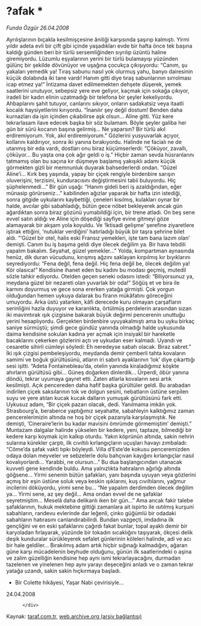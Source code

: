 # ?afak *

*Funda Özgür 26.04.2008*

<div class="yazi">Ayrılışlarının bıçakla kesilmişçesine âniliği karşısında şaşırıp kalmıştı. Yirmi yıldır adeta evli bir çift gibi içinde yaşadıkları evde bir hafta önce tek başına kaldığı günden beri bir türlü sersemliğinden sıyrılıp üzüntü haline giremiyordu. Lüzumlu eşyalarının yerini bir türlü bulamayışı yüzünden gülünç bir şekilde dövünüyor ve uşağına çocukça çıkışıyordu: “Canım, şu yakaları yemedik ya! Tıraş sabunu nasıl yok olurmuş yahu, banyo dairesinin küçük dolabında iki tane vardı! Hanım gitti diye tıraş sabunlarının sırrolması icap etmez ya!” 
İntizama davet edilmemekten dehşete düşerek, yemek saatlerini unutuyor, sebepsiz yere eve geliyor, kaçmak için sokağa çıkıyor, iradeli bir kadın elinin uzatmadığı bir telefona bir şeyler kekeliyordu. Ahbaplarını şahit tutuyor, canlarını sıkıyor, onların sadakatsiz veya itaatli kocalık haysiyetlerini kırıyordu. “İnanılır şey değil dostum! Benden daha kurnazları da işin içinden çıkabilirse aşk olsun... Aline gitti. Yüz kere tekrarlasam ilave edecek başka bir söz bulamam. Böyle şeyler galiba her gün bir sürü kocanın başına gelirmiş... Ne yaparsın? Bir türlü akıl erdiremiyorum. Yok, akıl erdiremiyorum.” 
Gözlerini yusyuvarlak açıyor, kollarını kaldırıyor, sonra iki yanına bırakıyordu. Halinde ne facialı ne de utanmış bir eda vardı, dostları onu biraz küçümserlerdi: “Çöküyor, zavallı, çöküyor... Bu yaşta ona çok ağır geldi o iş.” Hiçbir zaman sevda hüsranlarını tatmamış olan bu saçına kır düşmeye başlamış yakışıklı adamı küçük görmekten gizli bir memnunluk duyarak bahsederlerdi ondan. 
“Güzel Aline’i... Kırk beş yaşında, yapay bir çiçek rengiyle birdenbire sarışın oluverişini, terzisini, kunduracısını değiştirmesini tabii buluyordu. Hiç şüphelenmedi...” 
Bir gün uşağı: “Hanım gideli beri iş azaldığından, eğer münasip görürseniz...” kabilinden ağızlar yaparak bir hafta izin istediği, sonra gitgide uykularını kaybettiği, çeneleri kısılmış, kulakları oynar bir halde, avcılar gibi sabahladığı, bütün gece nöbet bekleyerek ancak gün ağardıktan sonra biraz gözünü yumabildiği için, bir trene atladı. On beş sene evvel satın aldığı ve Aline için döşediği sayfiye evine gitmeyi göze alamayarak bir akşam yola koyuldu. Ve ‘İktisadi gelişme’ şerefine ziyaretlere iştirak ettiğini, ‘nutuklar verdiğini’ hatırladığı büyük bir taşra şehrine bilet aldı. 
“‘Güzel bir otel, halis eski Fransız yemekleri, işte tam bana lazım olan’ demişti. Canım bu iş başıma geldi diye ölecek değilim ya. Bir hava tebdili yapalım bakalım. Seyahat, güzel yemekler...”
Yolda, kompartıman aynasında henüz, dik duran vücudunu, kırışmış ağzını saklayan kırpılmış kır bıyıklarını seyrediyordu: “Fena değil, fena değil. Hiç fena değil be, ölecek değilim ya! Kör olasıca!” Kendisine ihanet eden bu kadını bu modası geçmiş, mutedil sözle tahkir ediyordu. 
Otelden geçen seneki odasını istedi: “Biliyorsunuz ya, meydana güzel bir nezareti olan yuvarlak bir oda!” Söğüş et ve bira ile karnını doyurmuş ve gece sona ererken yatağa girmişti. Çok yorgun olduğundan hemen uykuya dalarak bu firarın mükâfatını göreceğini umuyordu. Arka üstü yatarken, kâfi derecede kuru olmayan çarşafların serinliğini hazla duyuyor ve karanlıkta, örtülmüş perdelerin arasından sızan iki mavimtırak ışık çizgisine bakarak büyük değirmi pencerenin unuttuğu yerini hesaplıyordu. Gerçekten birdenbire uyuyakalmıştı ama bu uyku birkaç saniye sürmüştü; şimdi gece gündüz yanında olmadığı halde uykusunda daima kendisine sokulan kadına yer açmak için insiyakî bir hareketle bacaklarını çekerken gözlerini açtı ve uykudan eser kalmadı. Uyandı ve cesaretle sihirli cümleyi söyledi: Eh neredeyse sabah olacak. Biraz sabret.” İki ışık çizgisi pembeleşiyordu, meydanda demir çemberli tahta kovaların samimi ve boğuk gürültüsünü, atların iri sabırlı ayaklarının ‘lok’ diye çıkarttığı sesi işitti. “Adeta Fontainebleau’da, otelin yanında kiraladığımız köşkte ahırların gürültüsü gibi... Güneş doğarken dinlerdik... Ürperdi, öbür yanına döndü, tekrar uyumaya gayret etti. Zaten atlarla kovaların sesi artık kesilmişti. Açık pencereden daha hafif başka gürültüler geldi. Bu arabadan indirilen çiçek saksılarının tok ve dolgun sesini, nebatların üstüne serpilen suyu ve yere atılan kucak kucak dalların yumuşak gürültüsünü fark etti. 
Uykusuz adam, “Bir çiçek pazarı olacak, dedi. Yanılmama imkân yok. Strasbourg’a, beraberce yaptığımız seyahatte, sabahleyin kalktığımız zaman pencerelerimizin altında ne hoş bir çiçek pazarıyla karşılaşmıştık. Ne demişti, ‘Cineraire’lerin bu kadar mavisini ömrümde görmemiştim’ demişti.” Muntazam dalgalar halinde yükselen bir kedere, yeni, taptaze, bilmediği bir kedere karşı koymak için kalkıp oturdu. Yakın köprünün altında, sakin nehrin sularına kürekler çarptı, ilk cıvıltılı kırlangıçların uçuşları havayı zımbaladı: “Côme’da şafak vakti tıpkı böyleydi. Villa d’Este’de kokusu penceremizden odaya dolan meyveler ve sebzelerle dolu bahçıvan kayığını kırlangıçlar nasıl kovalıyorlardı... Yarabbi, ne olursun...” Bu dua başlangıcından utanacak kuvveti gene kendinde buldu. Ama yalnızlıkta hatıraların ağırlığı altında göğsene... Yirmi senenin bütün şafakları, yanı başında uyuyan veya gözlerini açmış bir eşin üstüne soluk veya keskin ışıklarını, kuş cıvıltılarını, yağmur incilerini döküyordu, yirmi sene bu... 
“Ne yapalım derdimden ölecek değilim ya... Yirmi sene, az şey değil... Ama ondan evvel de ne şafaklar seyretmiştim... Meselâ daha delikanlı iken bir gün...” 
Ama ancak fakir talebe şafaklarının, hukuk mektebine gittiği zamanlara ait ispirto ile ısıtılmış kurşuni sabahların, randevu evlerinde dar leğenli, çinko güğümlü bir odadaki sabahların hatırasını canlandırabilirdi. Bundan vazgeçti, imdadına ilk gençliğini ve en eski şafaklarını çağırdı fakat bunlar, topal ayaklı demir bir karyoladan fırlayarak, yüzünde bir tokadın sıcaklığını taşıyarak, ökçesi delik deşik kunduralar sürükleyerek sefalet günlerinin köleleri halinde, adi ve acı bir hale geldiler... Bırakılmış adam artık hiçbir sığınağı kalmadığını, ağaran güne karşı mücadelenin beyhude olduğunu, günün ilk saatlerindeki o aşina ve zalim güzelliğin kendisine hep aynı ismi tekrarlayacağını, durmadan tazelenen ve yinelenen hep aynı yarayı deşeceğini anladı ve o zaman tekrar yatağa uzandı, sakin sakin hıçkırmaya başladı.

* Bir Colette hikâyesi, Yaşar Nabi çevirisiyle...

24.04.2008
                                    
          
          
          
          </div>

Kaynak: [taraf.com.tr](m), [web.archive.org (arşiv bağlantısı)](http://web.archive.org/web/20131212024612/http://taraf.com.tr:80/funda-ozgur/makale-afak.htm)
